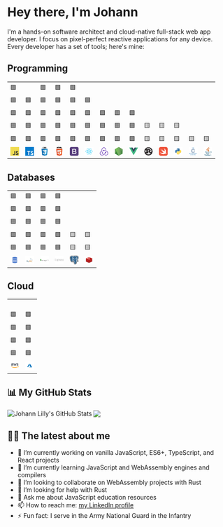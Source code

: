 # Hey there, I'm Johann

I'm a hands-on software architect and cloud-native full-stack web app developer. I focus on pixel-perfect reactive applications for any device. Every developer has a set of tools; here's mine:

## Programming

|  |  |  |  |  |  |  |  |  |  |  |  |  |  |
|--|--|--|--|--|--|--|--|--|--|--|--|--|--|
|🟩|  |🟩|🟩|🟩|  |  |  |  |  |  |  |  |  |
|🟩|🟩|🟩|🟩|🟩|🟩|  |  |  |  |  |  |  |  |
|🟩|🟩|🟩|🟩|🟩|🟩|🟩|🟩|🟩|  |  |  |  |  |
|🟩|🟩|🟩|🟩|🟩|🟩|🟩|🟩|🟩|🟨|🟨|🟨|  |  |
|🟩|🟩|🟩|🟩|🟩|🟩|🟩|🟩|🟩|🟨|🟨|🟨|🟨|🟨|
|<code><!-- JavaScript --><img height="20" src="https://raw.githubusercontent.com/github/explore/80688e429a7d4ef2fca1e82350fe8e3517d3494d/topics/javascript/javascript.png"></code>|<code><!-- TypeScript --><img height="20" src="https://raw.githubusercontent.com/github/explore/80688e429a7d4ef2fca1e82350fe8e3517d3494d/topics/typescript/typescript.png"></code>|<code><!-- CSS --><img height="20" src="https://raw.githubusercontent.com/github/explore/5c058a388828bb5fde0bcafd4bc867b5bb3f26f3/topics/css/css.png"></code>|<code><!-- HTML --><img height="20" src="https://raw.githubusercontent.com/github/explore/5c058a388828bb5fde0bcafd4bc867b5bb3f26f3/topics/html/html.png"></code>|<code><!-- Bootstrap --><img height="20" src="https://raw.githubusercontent.com/github/explore/80688e429a7d4ef2fca1e82350fe8e3517d3494d/topics/bootstrap/bootstrap.png"></code>|<code><!-- React --><img height="20" src="https://raw.githubusercontent.com/github/explore/80688e429a7d4ef2fca1e82350fe8e3517d3494d/topics/react/react.png"></code>|<code><!-- Redux --><img height="20" src="https://raw.githubusercontent.com/github/explore/80688e429a7d4ef2fca1e82350fe8e3517d3494d/topics/redux/redux.png"></code>|<code><!-- Node --><img height="20" src="https://raw.githubusercontent.com/github/explore/80688e429a7d4ef2fca1e82350fe8e3517d3494d/topics/nodejs/nodejs.png"></code>|<code><!-- Vue --><img height="20" src="https://raw.githubusercontent.com/github/explore/80688e429a7d4ef2fca1e82350fe8e3517d3494d/topics/vue/vue.png"></code>|<code><!-- Rust --><img height="20" src="https://raw.githubusercontent.com/github/explore/80688e429a7d4ef2fca1e82350fe8e3517d3494d/topics/rust/rust.png"></code>|<code><!-- Swift --><img height="20" src="https://raw.githubusercontent.com/github/explore/80688e429a7d4ef2fca1e82350fe8e3517d3494d/topics/swift/swift.png"></code>|<code><!-- Python --><img height="20" src="https://raw.githubusercontent.com/github/explore/80688e429a7d4ef2fca1e82350fe8e3517d3494d/topics/python/python.png"></code>|<code><!-- C --><img height="20" src="https://raw.githubusercontent.com/github/explore/80688e429a7d4ef2fca1e82350fe8e3517d3494d/topics/c/c.png"></code>|<code><!-- Java --><img height="20" src="https://raw.githubusercontent.com/github/explore/80688e429a7d4ef2fca1e82350fe8e3517d3494d/topics/java/java.png"></code>|

## Databases

|  |  |  |  |  |  |
|--|--|--|--|--|--|
|🟩|🟩|🟩|🟩|  |  |
|🟩|🟩|🟩|🟩|  |  |
|🟩|🟩|🟩|🟩|  |  |
|🟩|🟩|🟩|🟩|🟨|🟨|
|🟩|🟩|🟩|🟩|🟨|🟨|
|<code><!-- SQL --><img height="20" src="https://raw.githubusercontent.com/github/explore/80688e429a7d4ef2fca1e82350fe8e3517d3494d/topics/sql/sql.png"></code>|<code><!-- MySQL --><img height="20" src="https://raw.githubusercontent.com/github/explore/80688e429a7d4ef2fca1e82350fe8e3517d3494d/topics/mysql/mysql.png"></code>|<code><!-- MongoDB --><img height="20" src="https://raw.githubusercontent.com/github/explore/80688e429a7d4ef2fca1e82350fe8e3517d3494d/topics/mongodb/mongodb.png"></code>|<code><!-- Express --><img height="20" src="https://raw.githubusercontent.com/github/explore/80688e429a7d4ef2fca1e82350fe8e3517d3494d/topics/express/express.png"></code>|<code><!-- PostgreSQL --><img height="20" src="https://raw.githubusercontent.com/github/explore/80688e429a7d4ef2fca1e82350fe8e3517d3494d/topics/postgresql/postgresql.png"></code>|<code><!-- Redis --><img height="20" src="https://raw.githubusercontent.com/github/explore/80688e429a7d4ef2fca1e82350fe8e3517d3494d/topics/redis/redis.png"></code>|

## Cloud

|  |  |
|--|--|
|&nbsp;|&nbsp;|
|🟩|🟩|
|🟩|🟩|
|🟩|🟩|
|🟩|🟩|
|<code><!-- AWS --><img height="20" src="https://raw.githubusercontent.com/github/explore/80688e429a7d4ef2fca1e82350fe8e3517d3494d/topics/aws/aws.png"></code>|<code><!-- Azure --><img height="20" src="https://raw.githubusercontent.com/github/explore/80688e429a7d4ef2fca1e82350fe8e3517d3494d/topics/azure/azure.png"></code>|

## 📊 My GitHub Stats

<img align="center" alt="Johann Lilly's GitHub Stats" src="https://github-readme-stats.vercel.app/api?username=johannlilly&show_icons=true&show_icons=true&include_all_commits=true&hide_border=true&theme=nord" />
<img align="center" src="https://github-readme-stats.vercel.app/api/top-langs/?username=johannlilly&theme=nord" />

## 👨‍💻 The latest about me

- 🔭 I’m currently working on vanilla JavaScript, ES6+, TypeScript, and React projects
- 🌱 I’m currently learning JavaScript and WebAssembly engines and compilers
- 👯 I’m looking to collaborate on WebAssembly projects with Rust
- 🤔 I’m looking for help with Rust
- 💬 Ask me about JavaScript education resources
- 📫 How to reach me: [my LinkedIn profile](https://linkedin.com/in/johannlilly)
- ⚡ Fun fact: I serve in the Army National Guard in the Infantry

<!--
**johannlilly/johannlilly** is a ✨ _special_ ✨ repository because its `README.md` (this file) appears on your GitHub profile.

Here are some ideas to get you started:

- 🔭 I’m currently working on ...
- 🌱 I’m currently learning ...
- 👯 I’m looking to collaborate on ...
- 🤔 I’m looking for help with ...
- 💬 Ask me about ...
- 📫 How to reach me: ...
- 😄 Pronouns: ...
- ⚡ Fun fact: ...
-->
